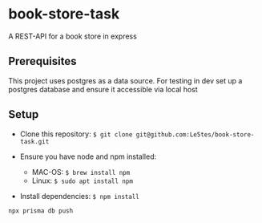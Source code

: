 # book-store-task
A REST-API for a book store in express

## Prerequisites
This project uses postgres as a data source. For testing in dev set up a postgres database and ensure it accessible via local host

## Setup
- Clone this repository:
``` $ git clone git@github.com:Le5tes/book-store-task.git ```
- Ensure you have node and npm installed:
    - MAC-OS: 
``` $ brew install npm ```
    - Linux: 
``` $ sudo apt install npm ```

- Install dependencies: 
``` $ npm install ```

```npx prisma db push```